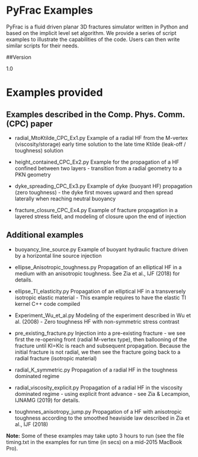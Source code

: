 # PyFrac Examples

PyFrac is a fluid driven planar 3D fractures simulator written in Python and based on the implicit level set algorithm.
We provide a series of script examples to illustrate the capabilities of the code.
Users can then write similar scripts for their needs.

##Version

1.0

Examples provided
===============

Examples described in the Comp. Phys. Comm. (CPC) paper
--------------------------------

- radial_MtoKtilde_CPC_Ex1.py
    Example of a radial HF from the M-vertex (viscosity/storage) early time solution to the late time Ktilde (leak-off / toughness) solution

- height_contained_CPC_Ex2.py
    Example for the propagation of a HF confined between two layers - transition from a radial geometry to a PKN geometry

- dyke_spreading_CPC_Ex3.py
    Example of dyke (buoyant HF) propagation (zero toughness) - the dyke first moves upward and then spread laterally when reaching neutral buoyancy

- fracture_closure_CPC_Ex4.py
    Example of fracture propagation in a layered stress field, and modeling of closure upon the end of injection

Additional examples
---------------------------------

- buoyancy_line_source.py
    Example of buoyant hydraulic fracture driven by a horizontal line source injection

- ellipse_Anisotropic_toughness.py
    Propagation of an elliptical HF in a medium with an anisotropic toughness. See Zia et al., IJF (2018) for details.

- ellipse_TI_elasticity.py
    Propagation of an elliptical HF in a transversely isotropic elastic material - This example requires to have the elastic TI kernel C++ code compiled

- Experiment_Wu_et_al.py
    Modeling of the experiment described in Wu et al. (2008) - Zero toughness HF with non-symmetric stress contrast

- pre_existing_fracture.py
    Injection into a pre-existing fracture -   we see first the re-opening front (radial M-vertex type), then ballooning of the fracture until KI=KIc is reach and subsequent propagation. Because the initial fracture is not radial, we then see the fracture going back to a radial fracture (isotropic material)

- radial_K_symmetric.py
    Propagation of a radial HF in the toughness dominated regime

- radial_viscosity_explicit.py
    Propagation of a radial HF in the viscosity dominated regime - using explicit front advance - see Zia & Lecampion, IJNAMG (2019) for details.

- toughnnes_anisotropy_jump.py
    Propagation of a HF with anisotropic toughness according to the smoothed heaviside law described in Zia et al., IJF (2018)


**Note:**   Some of these examples may take upto 3 hours to run (see the file timing.txt in the examples for run time (in secs) on a mid-2015 MacBook Pro).
